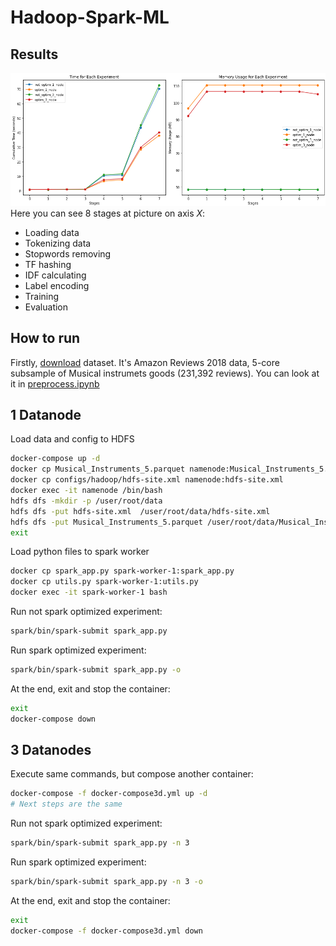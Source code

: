 Hadoop-Spark-ML
=======

Results
---

![plot results](plots.png)
Here you can see 8 stages at picture on axis $X$:
* Loading data
* Tokenizing data
* Stopwords removing
* TF hashing
* IDF calculating
* Label encoding
* Training
* Evaluation

How to run
---
Firstly, [download](https://jmcauley.ucsd.edu/data/amazon_v2/categoryFilesSmall/Musical_Instruments_5.json.gz) dataset. It's Amazon Reviews 2018 data, 5-core subsample of Musical instrumets goods (231,392 reviews). You can look at it in [preprocess.ipynb](preprocess.ipynb)

## 1 Datanode
Load data and config to HDFS
```bash
docker-compose up -d
docker cp Musical_Instruments_5.parquet namenode:Musical_Instruments_5.parquet
docker cp configs/hadoop/hdfs-site.xml namenode:hdfs-site.xml
docker exec -it namenode /bin/bash
hdfs dfs -mkdir -p /user/root/data
hdfs dfs -put hdfs-site.xml  /user/root/data/hdfs-site.xml
hdfs dfs -put Musical_Instruments_5.parquet /user/root/data/Musical_Instruments_5.parquet
exit
```
Load python files to spark worker 
```bash
docker cp spark_app.py spark-worker-1:spark_app.py
docker cp utils.py spark-worker-1:utils.py 
docker exec -it spark-worker-1 bash
```

Run not spark optimized experiment:
```bash
spark/bin/spark-submit spark_app.py
```

Run spark optimized experiment:
```bash
spark/bin/spark-submit spark_app.py -o
```

At the end, exit and stop the container:
```bash
exit
docker-compose down
```

## 3 Datanodes
Execute same commands, but compose another container:
```bash
docker-compose -f docker-compose3d.yml up -d
# Next steps are the same 
```

Run not spark optimized experiment:
```bash
spark/bin/spark-submit spark_app.py -n 3
```

Run spark optimized experiment:
```bash
spark/bin/spark-submit spark_app.py -n 3 -o
```

At the end, exit and stop the container:
```bash
exit
docker-compose -f docker-compose3d.yml down
```
